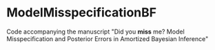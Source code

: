 # ModelMisspecificationBF

Code accompanying the manuscript "Did you **miss** me? Model Misspecification and Posterior Errors in Amortized Bayesian Inference"

